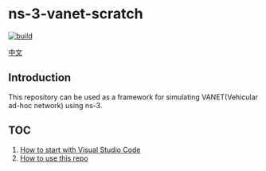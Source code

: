 # ns-3-vanet-scratch

[![build](https://github.com/paigeman/ns-3-vanet-scratch/actions/workflows/build.yml/badge.svg)](https://github.com/paigeman/ns-3-vanet-scratch/actions/workflows/build.yml)

[中文](README_zh_CN.md)

## Introduction

This repository can be used as a framework for simulating VANET(Vehicular ad-hoc network) using ns-3.

## TOC

1. [How to start with Visual Studio Code](doc/How-to-start-with-vscode.md)
2. [How to use this repo](doc/How-to-use-this-repo.md)
